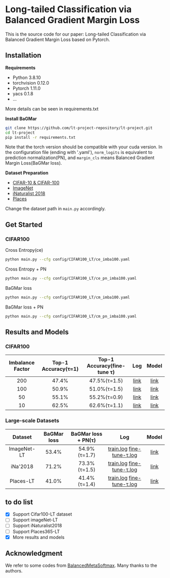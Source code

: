 # Long-tailed Classification via Balanced Gradient Margin Loss
This is the source code for our paper: Long-tailed Classification via Balanced Gradient Margin Loss based on Pytorch.

## Installation
**Requirements**
* Python 3.8.10
* torchvision 0.12.0
* Pytorch 1.11.0
* yacs 0.1.8
* ...

More details can be seen in requirements.txt

**Install BaGMar**
```bash
git clone https://github.com/lt-project-repository/lt-project.git
cd lt-project
pip install -r requirements.txt
```
Note that the torch version should be compatible with your cuda version.  In the configuration file (ending with '.yaml'), `norm_logits` is equivalent to prediction normalization(PN), and `margin_cls` means Balanced Gradient Margin Loss(BaGMar loss).

**Dataset Preparation**
* [CIFAR-10 & CIFAR-100](https://www.cs.toronto.edu/~kriz/cifar.html)
* [ImageNet](http://image-net.org/index)
* [iNaturalist 2018](https://github.com/visipedia/inat_comp/tree/master/2018)
* [Places](http://places2.csail.mit.edu/download.html)

Change the dataset path in `main.py` accordingly.

## Get Started

### CIFAR100
Cross Entropy(ce)
```bash
python main.py --cfg config/CIFAR100_LT/ce_imba100.yaml
```
Cross Entropy + PN
```bash
python main.py --cfg config/CIFAR100_LT/ce_pn_imba100.yaml
```
BaGMar loss
```bash
python main.py --cfg config/CIFAR100_LT/cm_imba100.yaml
```
BaGMar loss + PN
```bash
python main.py --cfg config/CIFAR100_LT/cm_pn_imba100.yaml
```


## Results and Models
### CIFAR100

| Imbalance Factor   | Top-1 Accuracy(τ=1)       | Top-1 Accuracy(fine-tune τ) | Log           | Model |
| :------: | :------: | :------: | :------: | :------: |
| 200 | 47.4%   | 47.5%(τ=1.5)        | [link](https://drive.google.com/file/d/1qi7HEkCk1SEpgjWX2qfDJkR6x8vmGblJ/view?usp=sharing)        | [link](https://drive.google.com/file/d/1jEpJR8H8EF2idOiXkc4nh5XU6lKZjiXX/view?usp=sharing)  |
| 100 | 50.9%   |51.0%(τ=1.5)        | [link](https://drive.google.com/file/d/1LMZxARsjDVs5Leq0uCKOAJCFgjlao-8H/view?usp=sharing)       | [link](https://drive.google.com/file/d/1Wmt1PP5WMroqb9ASiljpOX8BNRS-K9Au/view?usp=sharing) |
| 50  | 55.1%  |  55.2%(τ=0.9)        | [link](https://drive.google.com/file/d/1dGV5MEue6tp85RU2zUSt08WLqe06x9R-/view?usp=sharing)        | [link](https://drive.google.com/file/d/1dGV5MEue6tp85RU2zUSt08WLqe06x9R-/view?usp=sharing)  |
| 10  | 62.5% | 62.6%(τ=1.1)        | [link](https://drive.google.com/file/d/11FNa46iEfOI7d62W7xjWQwbcUqzFaRVv/view?usp=sharing)        | [link](https://drive.google.com/file/d/1RIfiPjvx4V_QeiBDrJTW0ZAO8KjN3Z3m/view?usp=sharing)  |

### Large-scale Datasets
|  Dataset  | BaGMar loss | BaGMar loss + PN(τ) | Log | Model |
| :------: | :------: | :------: | :------: | :------: |
| ImageNet-LT | 53.4%   | 54.9%(τ=1.7)        | [train.log](https://drive.google.com/file/d/1LK66jDyKofhg1nYw4efjJbLjTc1UJ-sj/view?usp=sharing)   [fine-tune-τ.log](https://drive.google.com/file/d/1uW_qsgPsU8XQpRE1p7pNXMbjQJ_eSGRC/view?usp=sharing)       | [link](https://drive.google.com/file/d/11aZuiXN0ULDn_wImEctHVcwEOSZaK10e/view?usp=sharing)  |
| iNa'2018 | 71.2%   |73.3%(τ=1.5) | [train.log](https://drive.google.com/file/d/1oqY0xa-Bxc8avT0k_TnsZEMZ5ogBBlXm/view?usp=sharing)   [fine-tune-τ.log](https://drive.google.com/file/d/16-7fq73yjLOwOqKS_-c4Xci13OcLAFMK/view?usp=sharing)       | [link](https://drive.google.com/file/d/137xd182BR4qh0M5ib24UssUNUS-Tat7t/view?usp=sharing)  |
| Places-LT	  | 41.0%  |  41.4%(τ=1.4)| [train.log](https://drive.google.com/file/d/19apnKe8La2a0QECvpT7veCg92ydCoR3P/view?usp=sharing)   [fine-tune-τ.log](https://drive.google.com/file/d/17tGlqvFLgBa_qs4UCeZxwgbU9VQApWEZ/view?usp=sharing)       | [link](https://drive.google.com/file/d/1tcesX6pECynXDbDPaL-G0Z0qPxosL_D0/view?usp=sharing)  |

## to do list
- [x] Support Cifar100-LT dataset
- [ ] Support imageNet-LT
- [ ] Support iNaturalist2018
- [ ] Support Places365-LT
- [x] More results and models

## Acknowledgment
We refer to some codes from [BalancedMetaSoftmax](https://github.com/jiawei-ren/BalancedMetaSoftmax-Classification). Many thanks to the authors.
